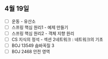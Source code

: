 ## 4월 19일

- [ ] 운동 - 유산소
- [ ] 스프링 핵심 원리1 - 예제 만들기
- [ ] 스프링 핵심 원리2 - 객체 지향 원리
- [ ] CS 지식의 정석 - 섹션 2네트워크 : 네트워크의 기초
- [ ] BOJ 13549 숨바꼭질 3
- [ ] BOJ 2468 안전 영역